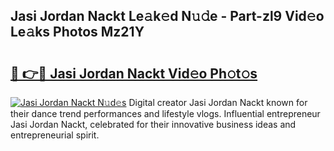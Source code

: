 ## Jasi Jordan Nackt Le𝚊k𝚎d N𝚞𝚍e - Part-zl9 Vid𝚎o Le𝚊ks Photos Mz21Y

# <h2><a href="http://fb4uq3f.evod.top/?m=Jasi+Jordan+Nackt">🔗 👉🔴 Jasi Jordan Nackt Vid𝚎o Ph𝚘t𝚘s</a></h2>

[![Jasi Jordan Nackt N𝚞d𝚎s](https://i.imgur.com/8V9OHl7.gif)](http://fb4uq3f.evod.top/?m=Jasi+Jordan+Nackt)
Digital creator Jasi Jordan Nackt known for their dance trend performances and lifestyle vlogs. Influential entrepreneur Jasi Jordan Nackt, celebrated for their innovative business ideas and entrepreneurial spirit. 

